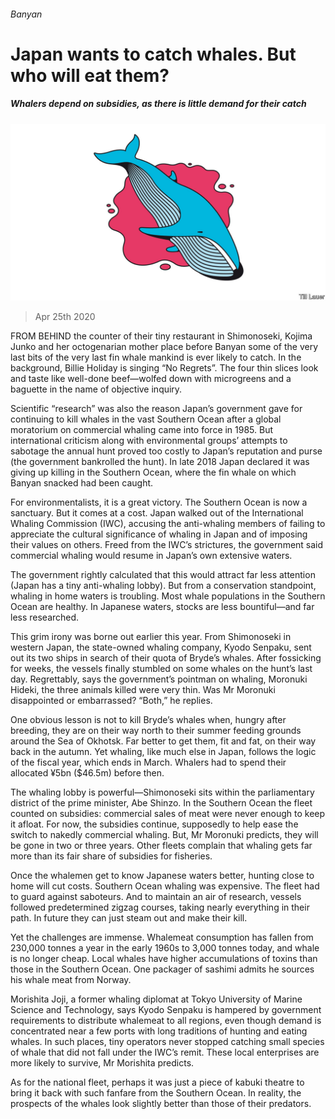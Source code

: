 ###### Banyan

# Japan wants to catch whales. But who will eat them? 

##### Whalers depend on subsidies, as there is little demand for their catch 

![image](images/20200425_ASD001_1.jpg) 

> Apr 25th 2020 

FROM BEHIND the counter of their tiny restaurant in Shimonoseki, Kojima Junko and her octogenarian mother place before Banyan some of the very last bits of the very last fin whale mankind is ever likely to catch. In the background, Billie Holiday is singing “No Regrets”. The four thin slices look and taste like well-done beef—wolfed down with microgreens and a baguette in the name of objective inquiry.

Scientific “research” was also the reason Japan’s government gave for continuing to kill whales in the vast Southern Ocean after a global moratorium on commercial whaling came into force in 1985. But international criticism along with environmental groups’ attempts to sabotage the annual hunt proved too costly to Japan’s reputation and purse (the government bankrolled the hunt). In late 2018 Japan declared it was giving up killing in the Southern Ocean, where the fin whale on which Banyan snacked had been caught.


For environmentalists, it is a great victory. The Southern Ocean is now a sanctuary. But it comes at a cost. Japan walked out of the International Whaling Commission (IWC), accusing the anti-whaling members of failing to appreciate the cultural significance of whaling in Japan and of imposing their values on others. Freed from the IWC’s strictures, the government said commercial whaling would resume in Japan’s own extensive waters.

The government rightly calculated that this would attract far less attention (Japan has a tiny anti-whaling lobby). But from a conservation standpoint, whaling in home waters is troubling. Most whale populations in the Southern Ocean are healthy. In Japanese waters, stocks are less bountiful—and far less researched.

This grim irony was borne out earlier this year. From Shimonoseki in western Japan, the state-owned whaling company, Kyodo Senpaku, sent out its two ships in search of their quota of Bryde’s whales. After fossicking for weeks, the vessels finally stumbled on some whales on the hunt’s last day. Regrettably, says the government’s pointman on whaling, Moronuki Hideki, the three animals killed were very thin. Was Mr Moronuki disappointed or embarrassed? “Both,” he replies.

One obvious lesson is not to kill Bryde’s whales when, hungry after breeding, they are on their way north to their summer feeding grounds around the Sea of Okhotsk. Far better to get them, fit and fat, on their way back in the autumn. Yet whaling, like much else in Japan, follows the logic of the fiscal year, which ends in March. Whalers had to spend their allocated ¥5bn ($46.5m) before then.

The whaling lobby is powerful—Shimonoseki sits within the parliamentary district of the prime minister, Abe Shinzo. In the Southern Ocean the fleet counted on subsidies: commercial sales of meat were never enough to keep it afloat. For now, the subsidies continue, supposedly to help ease the switch to nakedly commercial whaling. But, Mr Moronuki predicts, they will be gone in two or three years. Other fleets complain that whaling gets far more than its fair share of subsidies for fisheries.

Once the whalemen get to know Japanese waters better, hunting close to home will cut costs. Southern Ocean whaling was expensive. The fleet had to guard against saboteurs. And to maintain an air of research, vessels followed predetermined zigzag courses, taking nearly everything in their path. In future they can just steam out and make their kill.

Yet the challenges are immense. Whalemeat consumption has fallen from 230,000 tonnes a year in the early 1960s to 3,000 tonnes today, and whale is no longer cheap. Local whales have higher accumulations of toxins than those in the Southern Ocean. One packager of sashimi admits he sources his whale meat from Norway.

Morishita Joji, a former whaling diplomat at Tokyo University of Marine Science and Technology, says Kyodo Senpaku is hampered by government requirements to distribute whalemeat to all regions, even though demand is concentrated near a few ports with long traditions of hunting and eating whales. In such places, tiny operators never stopped catching small species of whale that did not fall under the IWC’s remit. These local enterprises are more likely to survive, Mr Morishita predicts.

As for the national fleet, perhaps it was just a piece of kabuki theatre to bring it back with such fanfare from the Southern Ocean. In reality, the prospects of the whales look slightly better than those of their predators.

